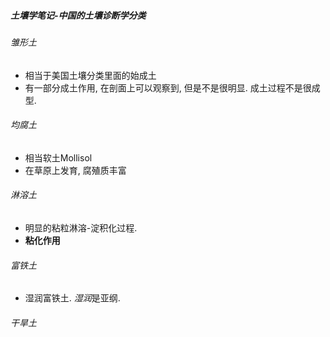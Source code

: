 ##### 土壤学笔记-中国的土壤诊断学分类

###### 雏形土

-   相当于美国土壤分类里面的始成土
-   有一部分成土作用, 在剖面上可以观察到, 但是不是很明显. 成土过程不是很成型. 

###### 均腐土

-   相当软土Mollisol
-   在草原上发育, 腐殖质丰富

###### 淋溶土

-   明显的粘粒淋溶-淀积化过程. 
-   **粘化作用**

###### 富铁土

-   湿润富铁土. *湿润*是亚纲. 

###### 干旱土

